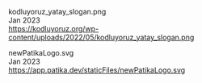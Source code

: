 kodluyoruz_yatay_slogan.png
<br>Jan 2023
<br><https://kodluyoruz.org/wp-content/uploads/2022/05/kodluyoruz_yatay_slogan.png>

newPatikaLogo.svg
<br>Jan 2023
<br><https://app.patika.dev/staticFiles/newPatikaLogo.svg>
